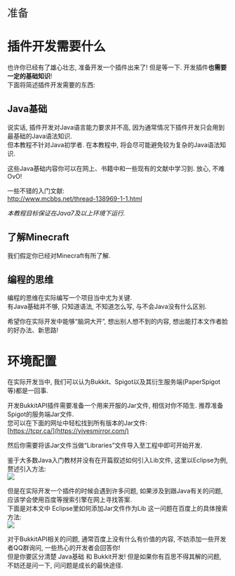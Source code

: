 <p style="font-size:24px;">准备</p>

# 插件开发需要什么
也许你已经有了雄心壮志, 准备开发一个插件出来了! 但是等一下. 开发插件**也需要一定的基础知识**!  
下面将简述插件开发需要的东西:

## Java基础
说实话, 插件开发对Java语言能力要求并不高, 因为通常情况下插件开发只会用到最基础的Java语法知识.  
但本教程不针对Java初学者. 在本教程中, 将会尽可能避免较为复杂的Java语法知识.  

这些Java基础内容你可以在网上、书籍中和一些现有的文献中学习到. 放心, 不难 OvO!  

一些不错的入门文献:  
http://www.mcbbs.net/thread-138969-1-1.html  

*本教程目标保证在Java7及以上环境下运行.*

## 了解Minecraft
我们假定你已经对Minecraft有所了解. 

## 编程的思维
编程的思维在实际编写一个项目当中尤为关键.  
有Java基础并不够, 只知道语法, 不知道怎么写, 与不会Java没有什么区别.

希望你在实际开发中能够“脑洞大开”, 想出别人想不到的内容, 想出能打本文作者脸的好办法、新思路!

# 环境配置
在实际开发当中, 我们可以认为Bukkit、Spigot以及其衍生服务端(PaperSpigot等)都是一回事.  

开发BukkitAPI插件需要准备一个用来开服的Jar文件, 相信对你不陌生. 推荐准备Spigot的服务端Jar文件.  
您可以在下面的网址中轻松找到所有版本的Jar文件:  
[https://tcpr.ca/](https://yivesmirror.com/)

然后你需要将该Jar文件当做“Libraries”文件导入至工程中即可开始开发.

鉴于大多数Java入门教材并没有在开篇叙述如何引入Lib文件, 这里以Eclipse为例, 赘述引入方法:  
![](https://miao.su/images/2018/08/09/QQ201808091352474dd4b.png)

但是在实际开发一个插件的时候会遇到许多问题, 如果涉及到跟Java有关的问题, 应该学会使用百度等搜索引擎在网上寻找答案.  
下面是对本文中 Eclipse里如何添加Jar文件作为Lib 这一问题在百度上的具体搜索方法:  
![](https://miao.su/images/2018/08/09/ruarua_1284c4.gif)

对于BukkitAPI相关的问题, 通常百度上没有什么有价值的内容, 不妨添加一些开发者QQ群询问, 一些热心的开发者会回答你!  
但是你要区分清楚 Java基础 和 Bukkit开发! 但是如果你有百思不得其解的问题, 不妨还是问一下, 问问题是成长的最快途径.  
